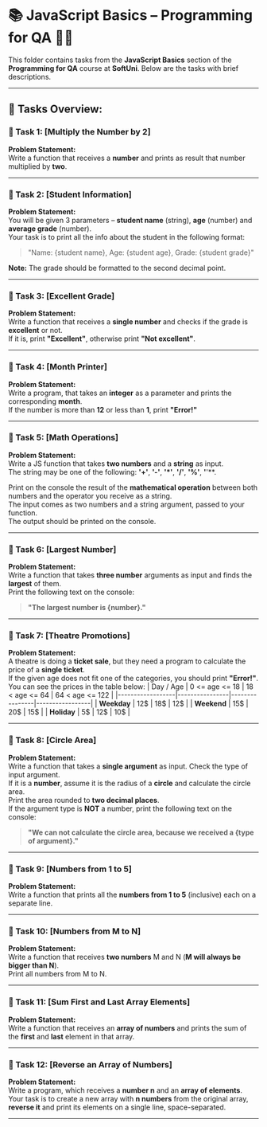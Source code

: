 # 📚 JavaScript Basics – Programming for QA 🧑‍💻

This folder contains tasks from the **JavaScript Basics** section of the **Programming for QA** course at **SoftUni**. Below are the tasks with brief descriptions.

---

## 🔧 Tasks Overview:

### 📝 Task 1: [Multiply the Number by 2]
**Problem Statement:**  
Write a function that receives a **number** and prints as result that number multiplied by **two**.

---

### 📝 Task 2: [Student Information]
**Problem Statement:**  
You will be given 3 parameters – **student name** (string), **age** (number) and **average grade** (number).  
Your task is to print all the info about the student in the following format:  
> "Name: {student name}, Age: {student age}, Grade: {student grade}"  

**Note:** The grade should be formatted to the second decimal point.

---

### 📝 Task 3: [Excellent Grade]
**Problem Statement:**  
Write a function that receives a **single number** and checks if the grade is **excellent** or not.  
If it is, print **"Excellent"**, otherwise print **"Not excellent"**.

---

### 📝 Task 4: [Month Printer]
**Problem Statement:**  
Write a program, that takes an **integer** as a parameter and prints the corresponding **month**.  
If the number is more than **12** or less than **1**, print **"Error!"**

---

### 📝 Task 5: [Math Operations]
**Problem Statement:**  
Write a JS function that takes **two numbers** and a **string** as input.  
The string may be one of the following: **'+'**, **'-'**, **'*'**, **'/'**, **'%'**, **'**'**.

Print on the console the result of the **mathematical operation** between both numbers and the operator you receive as a string.  
The input comes as two numbers and a string argument, passed to your function.  
The output should be printed on the console.

---

### 📝 Task 6: [Largest Number]
**Problem Statement:**  
Write a function that takes **three number** arguments as input and finds the **largest** of them.  
Print the following text on the console:  
> **"The largest number is {number}."**

---

### 📝 Task 7: [Theatre Promotions]
**Problem Statement:**  
A theatre is doing a **ticket sale**, but they need a program to calculate the price of a **single ticket**.  
If the given age does not fit one of the categories, you should print **"Error!"**.  
You can see the prices in the table below:
| Day / Age         | 0 <= age <= 18 | 18 < age <= 64 | 64 < age <= 122 |
|------------------|----------------|----------------|-----------------|
| **Weekday**      | 12$            | 18$            | 12$             |
| **Weekend**      | 15$            | 20$            | 15$             |
| **Holiday**      | 5$             | 12$            | 10$             |

---

### 📝 Task 8: [Circle Area]
**Problem Statement:**  
Write a function that takes a **single argument** as input. Check the type of input argument.  
If it is a **number**, assume it is the radius of a **circle** and calculate the circle area.  
Print the area rounded to **two decimal places**.  
If the argument type is **NOT** a number, print the following text on the console:  
> **"We can not calculate the circle area, because we received a {type of argument}."**

---

### 📝 Task 9: [Numbers from 1 to 5]
**Problem Statement:**  
Write a function that prints all the **numbers from 1 to 5** (inclusive) each on a separate line.

---

### 📝 Task 10: [Numbers from M to N]
**Problem Statement:**  
Write a function that receives **two numbers** M and N (**M will always be bigger than N**).  
Print all numbers from M to N.

---

### 📝 Task 11: [Sum First and Last Array Elements]
**Problem Statement:**  
Write a function that receives an **array of numbers** and prints the sum of the **first** and **last** element in that array.

---

### 📝 Task 12: [Reverse an Array of Numbers]
**Problem Statement:**  
Write a program, which receives a **number n** and an **array of elements**.  
Your task is to create a new array with **n numbers** from the original array, **reverse it** and print its elements on a single line, space-separated.

---
